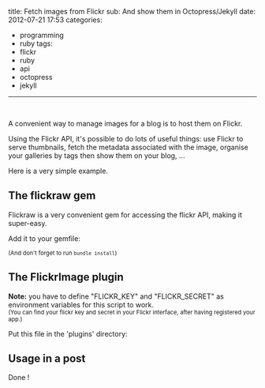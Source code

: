 title: Fetch images from Flickr 
sub: And show them in Octopress/Jekyll
date: 2012-07-21 17:53
categories:
- programming
- ruby
tags:
- flickr
- ruby
- api
- octopress
- jekyll
---
&nbsp;
<!-- more -->

A convenient way to manage images for a blog is to host them on Flickr.

Using the Flickr API, it's possible to do lots of useful things: use Flickr to serve thumbnails, fetch the metadata associated with the image, organise your galleries by tags then show them on your blog, ...

Here is a very simple example.

## The flickraw gem

Flickraw is a very convenient gem for accessing the flickr API, making it super-easy.

Add it to your gemfile:

<script src="https://gist.github.com/3156265.js?file=Gemfile"></script>

<small>(And don't forget to run `bundle install`)</small>

## The FlickrImage plugin

**Note:** you have to define "FLICKR_KEY" and "FLICKR_SECRET" as environment variables for this script to work. <br /><small>(You can find your flickr key and secret in your Flickr interface, after having registered your app.)</small>

Put this file in the 'plugins' directory:

<script src="https://gist.github.com/3156265.js?file=flickr_image.rb"></script>

## Usage in a post

<script src="https://gist.github.com/3156265.js?file=2012-07-21-post-with-images-from-flickr.markdown_"></script>
Done !
